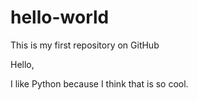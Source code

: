 # hello-world

This is my first repository on GitHub

Hello,

I like Python because I think that is so cool.
